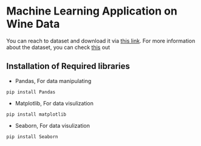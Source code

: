# Machine Learning Application on Wine Data

You can reach to dataset and download it via [this link](https://github.com/ozguraslank/WineDataML/blob/main/Wine.csv "Dataset"). For more information about the dataset, you can check [this](https://archive.ics.uci.edu/ml/datasets/wine "Wine Dataset") out

## Installation of Required libraries
* Pandas, For data manipulating
```
pip install Pandas
```
* Matplotlib, For data visulization
```
pip install matplotlib
```
* Seaborn, For data visulization
```
pip install Seaborn
```
